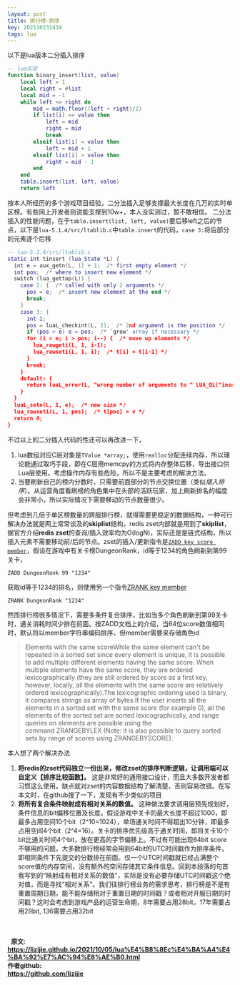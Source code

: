 ```yaml
---
layout: post
title: 排行榜-排序
key: 202110231434
tags: lua
---
```



以下是lua版本二分插入排序
```lua
-- lua实现
function binary_insert(list, value)
    local left = 1
    local right = #list
    local mid = -1
    while left <= right do
        mid = math.floor((left + right)/2)
        if list[i] == value then
            left = mid
            right = mid
            break
        elseif list[i] < value then
            left = mid + 1
        elseif list[i] > value then
            right = mid - 1
        end
    end
    table.insert(list, left, value)
    return left
```
按本人所经历的多个游戏项目经验，二分法插入足够支撑最大长度在几万的实时单区榜。有些网上开发者则说能支撑到10w+，本人没实测过，暂不敢相信。
二分法插入的性能问题，在于`table.insert(list, left, value)`要后移left之后的节点，以下是`lua-5.1.4/src/ltablib.c`中`table.insert`的代码，`case 3:`将后部分的元素逐个后移
```lua
-- lua-5.1.4/src/ltablib.c
static int tinsert (lua_State *L) {
  int e = aux_getn(L, 1) + 1;  /* first empty element */
  int pos;  /* where to insert new element */
  switch (lua_gettop(L)) {
    case 2: {  /* called with only 2 arguments */
      pos = e;  /* insert new element at the end */
      break;
    }
    case 3: {
      int i;
      pos = luaL_checkint(L, 2);  /* 2nd argument is the position */
      if (pos > e) e = pos;  /* `grow' array if necessary */
      for (i = e; i > pos; i--) {  /* move up elements */
        lua_rawgeti(L, 1, i-1);
        lua_rawseti(L, 1, i);  /* t[i] = t[i-1] */
      }
      break;
    }
    default: {
      return luaL_error(L, "wrong number of arguments to " LUA_QL("insert"));
    }
  }
  luaL_setn(L, 1, e);  /* new size */
  lua_rawseti(L, 1, pos);  /* t[pos] = v */
  return 0;
}
```
不过以上的二分插入代码的性还可以再改进一下，
1. lua数组对应C层对象是`TValue *array;`，使用`realloc`分配连续内存，所以理论能通过取巧手段，即在C层用memcpy的方式将内存整体后移，导出接口供Lua层使用。考虑操作内存有些危险，所以不是主要考虑的解决方法。
2. 当要刷新自己的榜内分数时，只需要前面部分的节点交换位置（类似*插入排序*）。从运营角度看刷榜的角色集中在头部的活跃玩家，加上刷新排名的幅度会非常小，所以实际情况下需要移动的节点数量很少。

但考虑到几倍于单区榜数量的跨服排行榜，就得需要更稳定的数据结构，一种可行解决办法就是网上常常谈及的**skiplist**结构，redis zset内部就是用到了**skiplist**，据官方介绍**redis zset**的查询/插入效率均为O(logN)，实际还是是链式结构，所以插入元素不需要移动前/后的节点。zset的插入/更新指令是[`ZADD key score member`](https://redis.io/commands/zadd)，假设在游戏中有关卡榜DungeonRank，id等于1234的角色刷新到第99关卡，
```
ZADD DungeonRank 99 "1234"
```
获取id等于1234的排名，则使用另一个指令[ZRANK key member](https://redis.io/commands/zrank)
```
ZRANK DungeonRank "1234"
```
然而排行榜很多情况下，需要多条件复合排序，比如当多个角色刷新到第99关卡时，通关消耗时间少排在前面。按ZADD文档上的介绍，当64位score数值相同时，默认将以member字符串编码排序，但member需要来存储角色id
>Elements with the same scoreWhile the same element can't be repeated in a sorted set since every element is unique, it is possible to add multiple different elements having the same score. When multiple elements have the same score, they are ordered lexicographically (they are still ordered by score as a first key, however, locally, all the elements with the same score are relatively ordered lexicographically).The lexicographic ordering used is binary, it compares strings as array of bytes.If the user inserts all the elements in a sorted set with the same score (for example 0), all the elements of the sorted set are sorted lexicographically, and range queries on elements are possible using the command ZRANGEBYLEX (Note: it is also possible to query sorted sets by range of scores using ZRANGEBYSCORE).

本人想了两个解决办法
1. **将redis的zset代码独立一份出来，修改zset的排序判断逻辑，让调用端可以自定义【排序比较函数】。** 这是非常好的通用接口设计，而且大多数开发者都习惯这么使用。缺点就对zset的内容数据结构了解清楚，否则容易改错。在写本文时，在github搜了一下，发现有不少类似的项目
2. **将所有复合条件映射成有相对关系的数值。** 这种做法要求调用层预先规划好，条件信息的bit偏移位置及长度。假设游戏中关卡的最大长度不超过1000，即最多占用空间10个bit（2^10=1024），单场通关时间不得超出10分钟，即最多占用空间4个bit（2^4=16）。关卡的排序优先级高于通关时间，即将关卡10个bit比通关时间4个bit，放在更高的字节偏移上。不过有可能出现64bit score不够用的问题，大多数排行榜经常会用到64bit的UTC时间戳作为排序条件，即相同条件下先提交的分数排在前面。仅一个UTC时间戳就已经占满整个score值的内存空间，没有额外的空间存储其它条件信息。回到本段落的句首我写到的“映射成有相对关系的数值”，实际是没有必要存储UTC时间戳这个绝对值，而是寻找“相对关系”。我们往排行榜业务的需求思考，排行榜是不是有重置周期日期，能不能存储相对于重置日期的时间戳？或者相对开服日期的时间戳？这时会考虑到游戏产品的运营生命期，8年需要占用28bit，17年需要占用29bit, 136需要占用32bit

<br>  
<br>  
<b>原文:<br>
<https://lizijie.github.io/2021/10/05/lua%E4%B8%8Ec%E4%BA%A4%E4%BA%92%E7%AC%94%E8%AE%B0.html>
<br>
作者github:<br>
<https://github.com/lizijie>
</b>

